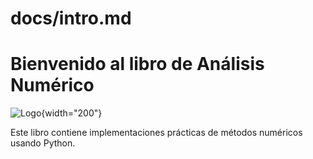 # docs/intro.md
# Bienvenido al libro de Análisis Numérico

![Logo](../images/logo_analisis_numerico.png){width="200"}

Este libro contiene implementaciones prácticas de métodos numéricos usando Python.
